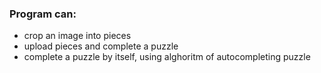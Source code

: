 ### Program can:
+ crop an image into pieces
+ upload pieces and complete a puzzle
+ complete a puzzle by itself, using alghoritm of autocompleting puzzle
